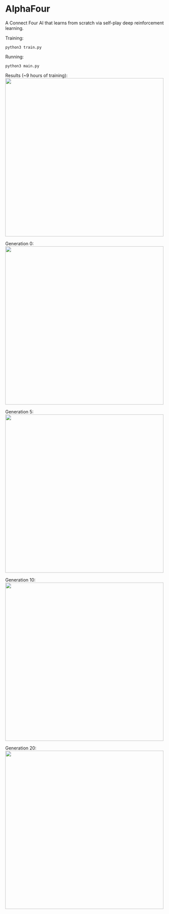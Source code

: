 # AlphaFour

A Connect Four AI that learns from scratch via self-play deep reinforcement learning.

Training:
```
python3 train.py
```

Running:
```
python3 main.py
```

Results (~9 hours of training): <br>
<img src="https://github.com/shokiami/AlphaFour/assets/43970567/86d8674b-4088-40d5-b7af-53ea2318a5e9" width="500px"/>

Generation 0: <br>
<img src="https://github.com/shokiami/AlphaFour/assets/43970567/58fb4ea1-b75d-4f23-b3dc-9714524a01d3" width="500px"/>

Generation 5: <br>
<img src="https://github.com/shokiami/AlphaFour/assets/43970567/41b8b9d8-aaa0-4e3d-8c65-0597fb8c274f" width="500px"/>

Generation 10: <br>
<img src="https://github.com/shokiami/AlphaFour/assets/43970567/156bbe2d-3aa7-4a03-b268-6eb1585c70c5" width="500px"/>

Generation 20: <br>
<img src="https://github.com/shokiami/AlphaFour/assets/43970567/9819b015-4a7b-4188-aebb-1f7a46d5bbaf" width="500px"/>
